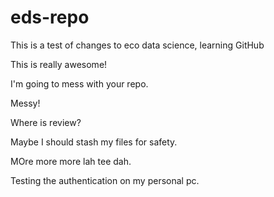 # eds-repo
This is a test of changes to eco data science, learning GitHub

This is really awesome!

I'm going to mess with your repo.

Messy!

Where is review?

Maybe I should stash my files for safety.

MOre more more lah tee dah.

Testing the authentication on my personal pc.